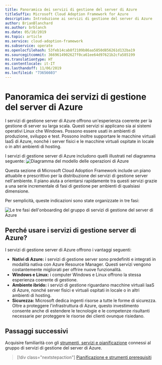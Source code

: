 ```yaml
---
title: Panoramica dei servizi di gestione del server di Azure
titleSuffix: Microsoft Cloud Adoption Framework for Azure
description: Introduzione ai servizi di gestione del server di Azure
author: BrianBlanchard
ms.author: brblanch
ms.date: 05/10/2019
ms.topic: article
ms.service: cloud-adoption-framework
ms.subservice: operate
ms.openlocfilehash: 53feb14cab8f2109b86aa5850d856261d132ba19
ms.sourcegitcommit: 3669614902627f0ca61ee64d97621b2cfa585199
ms.translationtype: HT
ms.contentlocale: it-IT
ms.lasthandoff: 11/06/2019
ms.locfileid: "73656603"
---
```

# <a name="overview-of-azure-server-management-services"></a>Panoramica dei servizi di gestione del server di Azure

I servizi di gestione server di Azure offrono un'esperienza coerente per la gestione di server su larga scala. Questi servizi si applicano sia ai sistemi operativi Linux che Windows. Possono essere usati in ambienti di produzione, sviluppo e test. Possono inoltre supportare le macchine virtuali IaaS di Azure, nonché i server fisici e le macchine virtuali ospitate in locale o in altri ambienti di hosting.

I servizi di gestione server di Azure includono quelli illustrati nel diagramma seguente: ![Diagramma del modello delle operazioni di Azure](./media/operations-diagram.png)

Questa sezione di Microsoft Cloud Adoption Framework include un piano attuabile e prescrittivo per la distribuzione dei servizi di gestione server nell'ambiente. Il piano aiuta a orientarsi rapidamente tra questi servizi grazie a una serie incrementale di fasi di gestione per ambienti di qualsiasi dimensione.

Per semplicità, queste indicazioni sono state organizzate in tre fasi:

![Le tre fasi dell'onboarding del gruppo di servizi di gestione del server di Azure](./media/operations-stages.png)

<!-- markdownlint-disable MD026 -->

## <a name="why-use-azure-server-management-services"></a>Perché usare i servizi di gestione server di Azure?

I servizi di gestione server di Azure offrono i vantaggi seguenti:

- **Nativi di Azure:** i servizi di gestione server sono predefiniti e integrati in modalità nativa con Azure Resource Manager. Questi servizi vengono costantemente migliorati per offrire nuove funzionalità.
- **Windows e Linux:** i computer Windows e Linux offrono la stessa esperienza coerente di gestione.
- **Ambiente ibrido:** i servizi di gestione riguardano macchine virtuali IaaS di Azure, nonché server fisici e virtuali ospitati in locale o in altri ambienti di hosting.
- **Sicurezza:** Microsoft dedica ingenti risorse a tutte le forme di sicurezza. Oltre a proteggere l'infrastruttura di Azure, questo investimento consente anche di estendere le tecnologie e le competenze risultanti necessarie per proteggere le risorse dei clienti ovunque risiedano.

## <a name="next-steps"></a>Passaggi successivi

Acquisire familiarità con gli [strumenti, servizi e pianificazione](./prerequisites.md) connessi al gruppo di servizi di gestione del server di Azure.

> [!div class="nextstepaction"]
> [Pianificazione e strumenti prerequisiti](./prerequisites.md)
